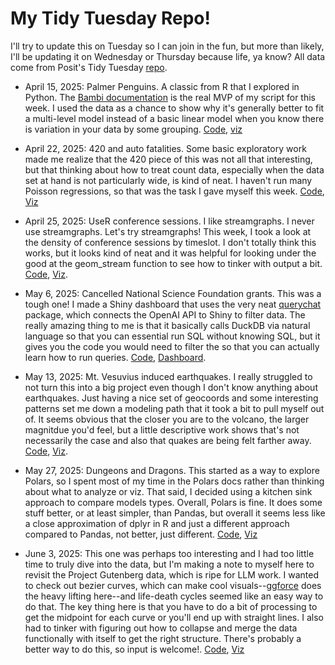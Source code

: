 # My Tidy Tuesday Repo!

I'll try to update this on Tuesday so I can join in the fun, but more than likely, I'll be updating it on Wednesday or Thursday because life, ya know? All data come from Posit's Tidy Tuesday [repo](https://github.com/rfordatascience/tidytuesday/tree/main).

- April 15, 2025: Palmer Penguins. A classic from R that I explored in Python. The [Bambi documentation](https://bambinos.github.io/bambi/) is the real MVP of my script for this week. I used the data as a chance to show why it's generally better to fit a multi-level model instead of a basic linear model when you know there is variation in your data by some grouping. [Code](https://github.com/jacobpstein/tidytuesday/blob/main/April_15/April_15_2025.qmd), [viz](https://github.com/jacobpstein/tidytuesday/blob/main/April_15/simple_vs_multilevel_penguins.png)

- April 22, 2025: 420 and auto fatalities. Some basic exploratory work made me realize that the 420 piece of this was not all that interesting, but that thinking about how to treat count data, especially when the data set at hand is not particularly wide, is kind of neat. I haven't run many Poisson regressions, so that was the task I gave myself this week. [Code](https://github.com/jacobpstein/tidytuesday/tree/main/April_22), [Viz](https://github.com/jacobpstein/tidytuesday/blob/main/April_22/updated_figure.png)

- April 25, 2025: UseR conference sessions. I like streamgraphs. I never use streamgraphs. Let's try streamgraphs! This week, I took a look at the density of conference sessions by timeslot. I don't totally think this works, but it looks kind of neat and it was helpful for looking under the good at the geom_stream function to see how to tinker with output a bit. [Code](https://github.com/jacobpstein/tidytuesday/blob/main/April_29/Streamgraph.R), [Viz](https://github.com/jacobpstein/tidytuesday/blob/main/April_29/streamgraph.png).

- May 6, 2025: Cancelled National Science Foundation grants. This was a tough one! I made a Shiny dashboard that uses the very neat [querychat](https://github.com/posit-dev/querychat/tree/main) package, which connects the OpenAI API to Shiny to filter data. The really amazing thing to me is that it basically calls DuckDB via natural language so that you can essential run SQL without knowing SQL, but it gives you the code you would need to filter the so that you can actually learn how to run queries. [Code](https://github.com/jacobpstein/tidytuesday/tree/main/May_6), [Dashboard](https://0196abac-e292-c6e2-6623-5ed2c685e4ea.share.connect.posit.cloud).

- May 13, 2025: Mt. Vesuvius induced earthquakes. I really struggled to not turn this into a big project even though I don't know anything about earthquakes. Just having a nice set of geocoords and some interesting patterns set me down a modeling path that it took a bit to pull myself out of. It seems obvious that the closer you are to the volcano, the larger magnitdue you'd feel, but a little descriptive work shows that's not necessarily the case and also that quakes are being felt farther away. [Code](https://github.com/jacobpstein/tidytuesday/tree/main/May_13), [Viz](https://github.com/jacobpstein/tidytuesday/blob/main/May_13/earthquakes.png).

- May 27, 2025: Dungeons and Dragons. This started as a way to explore Polars, so I spent most of my time in the Polars docs rather than thinking about what to analyze or viz. That said, I decided using a kitchen sink approach to compare models types. Overall, Polars is fine. It does some stuff better, or at least simpler, than Pandas, but overall it seems less like a close approximation of dplyr in R and just a different approach compared to Pandas, not better, just different. [Code](https://github.com/jacobpstein/tidytuesday/blob/main/May_27/May_27.ipynb), [Viz](https://github.com/jacobpstein/tidytuesday/blob/main/May_27/model_comparisons.png)

- June 3, 2025: This one was perhaps too interesting and I had too little time to truly dive into the data, but I'm making a note to myself here to revisit the Project Gutenberg data, which is ripe for LLM work. I wanted to check out bezier curves, which can make cool visuals--[ggforce](https://ggforce.data-imaginist.com/reference/geom_bezier.html) does the heavy lifting here--and life-death cycles seemed like an easy way to do that. The key thing here is that you have to do a bit of processing to get the midpoint for each curve or you'll end up with straight lines. I also had to tinker with figuring out how to collapse and merge the data functionally with itself to get the right structure. There's probably a better way to do this, so input is welcome!. [Code](https://github.com/jacobpstein/tidytuesday/blob/main/June_3/june_3.R), [Viz](https://github.com/jacobpstein/tidytuesday/blob/main/June_3/writer_deaths.png)
